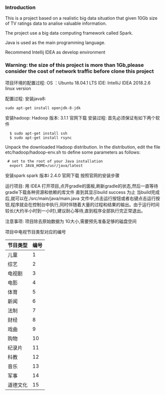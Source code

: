 ### Introduction
This is a project based on a realistic big data situation that given 10Gb size of TV ratings data to analise valuable information.

The project use a big data computing framework called Spark.

Java is used as the main programming language.

Recommend Intellij IDEA as develop environment

### Warning: the size of this project is more than 1Gb,please consider the cost of network traffic before clone this project 

项目环境的配置过程:
OS ：Ubuntu 18.04.1 LTS
IDE: IntelliJ IDEA 2018.2.6 linux version

配置过程:
安装java8:
```
sudo apt-get install openjdk-8-jdk
```
安装hadoop:
Hadoop 版本: 3.1.1
官网下载
安装过程:
首先必须保证有如下两个软件
```
  $ sudo apt-get install ssh
  $ sudo apt-get install rsync
```
Unpack the downloaded Hadoop distribution. In the distribution, edit the file etc/hadoop/hadoop-env.sh to define some parameters as follows:
```
 # set to the root of your Java installation
  export JAVA_HOME=/usr/java/latest
```

安装spark
spark 版本i 2.4.0
官网下载
按照官网的安装步骤

运行项目:
用 IDEA 打开项目,点开gradle的面板,刷新gradle的状态,然后一直等待gradle下载各种资源和依赖的库文件
直到其显示build success 为止
当build完成后,就可以在./src/main/java/main.java 文件中,点击运行按钮或者右键点击运行按钮,程序就会在控制台中执行,同时伴随着大量的过程和结果的输出。由于运行时间较长(大约半小时到一小时),建议耐心等待,直到程序全部执行完正常退出。

注意事项:
项目除去原始数据为 1G大小,需要预先准备足够的磁盘空间

项目中电视节目类型对应的编号

| 节目类型 | 编号 |
| ------ | ------ |
| 儿童 | 1 |
| 综艺 | 2 |
| 电视剧 | 3 | 
| 电影 | 4 |
| 体育 | 5 |
| 新闻 | 6 | 
| 法制 | 7 |
| 财经 | 8 |
| 戏曲 | 9 |
| 购物 | 10 |
| 纪录片 | 11 |
| 科教 | 12 |
| 音乐 | 13 |
| 军事 | 14 |
| 道德文化 | 15 |

